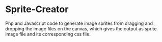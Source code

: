 Sprite-Creator
==============

Php and Javascript code to generate image sprites from dragging and dropping the image files on the canvas, which gives the output as sprite image file and its corresponding css file.
